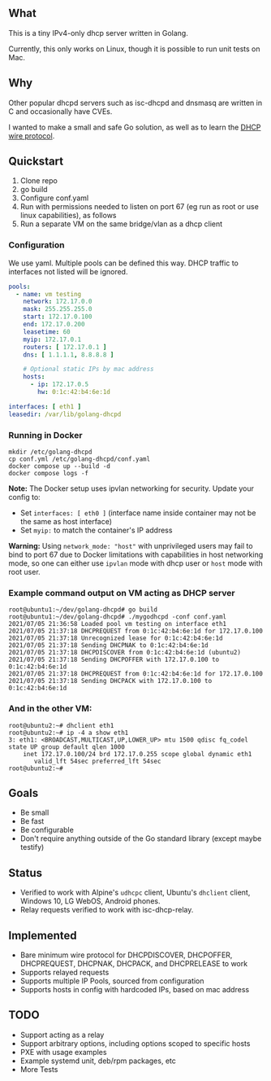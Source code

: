 ## What

This is a tiny IPv4-only dhcp server written in Golang.

Currently, this only works on Linux, though it is possible to run unit tests on Mac.

## Why

Other popular dhcpd servers such as isc-dhcpd and dnsmasq are written in C and occasionally
have CVEs.

I wanted to make a small and safe Go solution, as well as to learn the [DHCP wire protocol](https://en.wikipedia.org/wiki/Dynamic_Host_Configuration_Protocol).

## Quickstart

1. Clone repo
2. go build
3. Configure conf.yaml
3. Run with permissions needed to listen on port 67 (eg run as root or use linux capabilities), as follows
4. Run a separate VM on the same bridge/vlan as a dhcp client

### Configuration

We use yaml. Multiple pools can be defined this way. DHCP traffic to interfaces not listed will be ignored.

```yaml
pools:
  - name: vm testing
    network: 172.17.0.0
    mask: 255.255.255.0
    start: 172.17.0.100
    end: 172.17.0.200
    leasetime: 60
    myip: 172.17.0.1
    routers: [ 172.17.0.1 ]
    dns: [ 1.1.1.1, 8.8.8.8 ]

    # Optional static IPs by mac address
    hosts:
      - ip: 172.17.0.5
        hw: 0:1c:42:b4:6e:1d

interfaces: [ eth1 ]
leasedir: /var/lib/golang-dhcpd
```

### Running in Docker

    mkdir /etc/golang-dhcpd
    cp conf.yml /etc/golang-dhcpd/conf.yaml
    docker compose up --build -d
    docker compose logs -f

**Note:** The Docker setup uses ipvlan networking for security. Update your config to:
- Set `interfaces: [ eth0 ]` (interface name inside container may not be the same as host interface)
- Set `myip:` to match the container's IP address

**Warning:** Using `network_mode: "host"` with unprivileged users may fail
to bind to port 67 due to Docker limitations with capabilities in host networking mode,
so one can either use `ipvlan` mode with dhcp user or `host` mode with root user.

### Example command output on VM acting as DHCP server

```
root@ubuntu1:~/dev/golang-dhcpd# go build
root@ubuntu1:~/dev/golang-dhcpd# ./mygodhcpd -conf conf.yaml
2021/07/05 21:36:58 Loaded pool vm testing on interface eth1
2021/07/05 21:37:18 DHCPREQUEST from 0:1c:42:b4:6e:1d for 172.17.0.100
2021/07/05 21:37:18 Unrecognized lease for 0:1c:42:b4:6e:1d
2021/07/05 21:37:18 Sending DHCPNAK to 0:1c:42:b4:6e:1d
2021/07/05 21:37:18 DHCPDISCOVER from 0:1c:42:b4:6e:1d (ubuntu2)
2021/07/05 21:37:18 Sending DHCPOFFER with 172.17.0.100 to 0:1c:42:b4:6e:1d
2021/07/05 21:37:18 DHCPREQUEST from 0:1c:42:b4:6e:1d for 172.17.0.100
2021/07/05 21:37:18 Sending DHCPACK with 172.17.0.100 to 0:1c:42:b4:6e:1d
```

### And in the other VM:

```
root@ubuntu2:~# dhclient eth1
root@ubuntu2:~# ip -4 a show eth1
3: eth1: <BROADCAST,MULTICAST,UP,LOWER_UP> mtu 1500 qdisc fq_codel state UP group default qlen 1000
    inet 172.17.0.100/24 brd 172.17.0.255 scope global dynamic eth1
       valid_lft 54sec preferred_lft 54sec
root@ubuntu2:~#
```

## Goals

- Be small
- Be fast
- Be configurable
- Don't require anything outside of the Go standard library (except maybe testify)

## Status

- Verified to work with Alpine's `udhcpc` client, Ubuntu's `dhclient` client,
  Windows 10, LG WebOS, Android phones.
- Relay requests verified to work with isc-dhcp-relay.

## Implemented

- Bare minimum wire protocol for DHCPDISCOVER, DHCPOFFER, DHCPREQUEST, DHCPNAK, DHCPACK, and DHCPRELEASE to work
- Supports relayed requests
- Supports multiple IP Pools, sourced from configuration
- Supports hosts in config with hardcoded IPs, based on mac address

## TODO

- Support acting as a relay
- Support arbitrary options, including options scoped to specific hosts
- PXE with usage examples
- Example systemd unit, deb/rpm packages, etc
- More Tests
